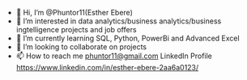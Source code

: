 - 👋 Hi, I’m @Phuntor11(Esther Ebere)
- 👀 I’m interested in data analytics/business analytics/business ingtelligence projects and job offers
- 🌱 I’m currently learning SQL, Python, PowerBi and Advanced Excel
- 💞️ I’m looking to collaborate on projects 
- 📫 How to reach me phuntor11@gmail.com
LinkedIn Profile https://www.linkedin.com/in/esther-ebere-2aa6a0123/
<!---
Phuntor11/Esther is a ✨ special ✨ repository because its `README.md` (this file) appears on your GitHub profile.
You can click the Preview link to take a look at your changes.
--->
